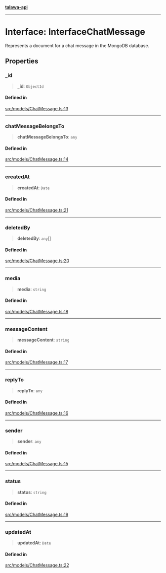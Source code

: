 [**talawa-api**](../../../README.md)

***

# Interface: InterfaceChatMessage

Represents a document for a chat message in the MongoDB database.

## Properties

### \_id

> **\_id**: `ObjectId`

#### Defined in

[src/models/ChatMessage.ts:13](https://github.com/Suyash878/talawa-api/blob/b5a9d8b4a1ea678a3d6f5b710b3721f91a3052fc/src/models/ChatMessage.ts#L13)

***

### chatMessageBelongsTo

> **chatMessageBelongsTo**: `any`

#### Defined in

[src/models/ChatMessage.ts:14](https://github.com/Suyash878/talawa-api/blob/b5a9d8b4a1ea678a3d6f5b710b3721f91a3052fc/src/models/ChatMessage.ts#L14)

***

### createdAt

> **createdAt**: `Date`

#### Defined in

[src/models/ChatMessage.ts:21](https://github.com/Suyash878/talawa-api/blob/b5a9d8b4a1ea678a3d6f5b710b3721f91a3052fc/src/models/ChatMessage.ts#L21)

***

### deletedBy

> **deletedBy**: `any`[]

#### Defined in

[src/models/ChatMessage.ts:20](https://github.com/Suyash878/talawa-api/blob/b5a9d8b4a1ea678a3d6f5b710b3721f91a3052fc/src/models/ChatMessage.ts#L20)

***

### media

> **media**: `string`

#### Defined in

[src/models/ChatMessage.ts:18](https://github.com/Suyash878/talawa-api/blob/b5a9d8b4a1ea678a3d6f5b710b3721f91a3052fc/src/models/ChatMessage.ts#L18)

***

### messageContent

> **messageContent**: `string`

#### Defined in

[src/models/ChatMessage.ts:17](https://github.com/Suyash878/talawa-api/blob/b5a9d8b4a1ea678a3d6f5b710b3721f91a3052fc/src/models/ChatMessage.ts#L17)

***

### replyTo

> **replyTo**: `any`

#### Defined in

[src/models/ChatMessage.ts:16](https://github.com/Suyash878/talawa-api/blob/b5a9d8b4a1ea678a3d6f5b710b3721f91a3052fc/src/models/ChatMessage.ts#L16)

***

### sender

> **sender**: `any`

#### Defined in

[src/models/ChatMessage.ts:15](https://github.com/Suyash878/talawa-api/blob/b5a9d8b4a1ea678a3d6f5b710b3721f91a3052fc/src/models/ChatMessage.ts#L15)

***

### status

> **status**: `string`

#### Defined in

[src/models/ChatMessage.ts:19](https://github.com/Suyash878/talawa-api/blob/b5a9d8b4a1ea678a3d6f5b710b3721f91a3052fc/src/models/ChatMessage.ts#L19)

***

### updatedAt

> **updatedAt**: `Date`

#### Defined in

[src/models/ChatMessage.ts:22](https://github.com/Suyash878/talawa-api/blob/b5a9d8b4a1ea678a3d6f5b710b3721f91a3052fc/src/models/ChatMessage.ts#L22)
